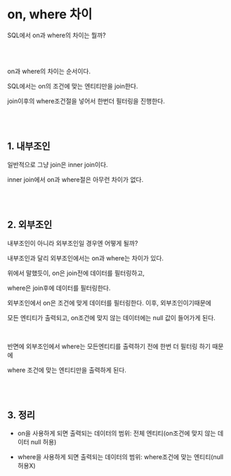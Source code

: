 # on, where 차이

SQL에서 on과 where의 차이는 뭘까?

<br><Br>

on과 where의 차이는 순서이다.

SQL에서는 on의 조건에 맞는 엔티티만을 join한다.

join이후의 where조건절을 넣어서 한번더 필터링을 진행한다.


<br><Br>

## 1. 내부조인

일반적으로 그냥 join은 inner join이다.

inner join에서 on과 where절은 아무런 차이가 없다.

<br><Br>

## 2. 외부조인

내부조인이 아니라 외부조인일 경우엔 어떻게 될까?

내부조인과 달리 외부조인에서는 on과 where는 차이가 있다.

위에서 말했듯이, on은 join전에 데이터를 필터링하고,  

where은 join후에 데이터를 필터링한다.

외부조인에서 on은 조건에 맞게 데이터를 필터링한다. 이후, 외부조인이기때문에  

모든 엔티티가 출력되고, on조건에 맞지 않는 데이터에는 null 값이 들어가게 된다.  

<br>

반면에 외부조인에서 where는 모든엔티티를 출력하기 전에 한번 더 필터링 하기 때문에

where 조건에 맞는 엔티티만을 출력하게 된다.

<br><Br>

## 3. 정리

- on을 사용하게 되면 출력되는 데이터의 범위: 전체 엔티티(on조건에 맞지 않는 데이터 null 허용)

- where을 사용하게 되면 출력되는 데이터의 범위: where조건에 맞는 엔티티(null 허용X)






